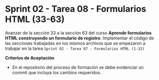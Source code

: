 # Sprint 02 - Tarea 08 - Formularios HTML (33-63)

Avanzar de la sección 33 a la sección 63 del curso **Aprende formularios HTML construyendo un formulario de registro**. Implementar el código de las secciones trabajadas en los mismos archivos que se empezaron a trabajar en la tarea `Sprint 02 - Tarea 07 - Formularios HTML (1-32)`

**Criterios de Aceptación**

- En el repositorio del proceso de formación se debe evidenciar un commit que incluya los cambios requeridos.